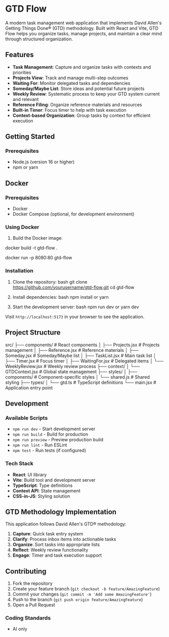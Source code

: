 # GTD Flow

A modern task management web application that implements David Allen's Getting Things Done® (GTD) methodology. Built with React and Vite, GTD Flow helps you organize tasks, manage projects, and maintain a clear mind through structured organization.

## Features

- **Task Management**: Capture and organize tasks with contexts and priorities
- **Projects View**: Track and manage multi-step outcomes
- **Waiting For**: Monitor delegated tasks and dependencies
- **Someday/Maybe List**: Store ideas and potential future projects
- **Weekly Review**: Systematic process to keep your GTD system current and relevant
- **Reference Filing**: Organize reference materials and resources
- **Built-in Timer**: Focus timer to help with task execution
- **Context-based Organization**: Group tasks by context for efficient execution

## Getting Started

### Prerequisites

- Node.js (version 16 or higher)
- npm or yarn
## Docker

### Prerequisites
- Docker
- Docker Compose (optional, for development environment)

### Using Docker

1. Build the Docker image:

docker build -t gtd-flow .

docker run -p 8080:80 gtd-flow


### Installation

1. Clone the repository:
bash
git clone https://github.com/yourusername/gtd-flow.git
cd gtd-flow

2. Install dependencies:
bash
npm install
or
yarn

3. Start the development server:
bash
npm run dev
or
yarn dev

Visit `http://localhost:5173` in your browser to see the application.

## Project Structure

src/
├── components/ # React components
│ ├── Projects.jsx # Projects management
│ ├── Reference.jsx # Reference materials
│ ├── Someday.jsx # Someday/Maybe list
│ ├── TaskList.jsx # Main task list
│ ├── Timer.jsx # Focus timer
│ ├── WaitingFor.jsx # Delegated items
│ └── WeeklyReview.jsx # Weekly review process
├── context/
│ └── GTDContext.jsx # Global state management
├── styles/
│ ├── components/ # Component-specific styles
│ └── shared.js # Shared styling
├── types/
│ └── gtd.ts # TypeScript definitions
└── main.jsx # Application entry point


## Development

### Available Scripts

- `npm run dev` - Start development server
- `npm run build` - Build for production
- `npm run preview` - Preview production build
- `npm run lint` - Run ESLint
- `npm test` - Run tests (if configured)

### Tech Stack

- **React**: UI library
- **Vite**: Build tool and development server
- **TypeScript**: Type definitions
- **Context API**: State management
- **CSS-in-JS**: Styling solution

## GTD Methodology Implementation

This application follows David Allen's GTD® methodology:

1. **Capture**: Quick task entry system
2. **Clarify**: Process inbox items into actionable tasks
3. **Organize**: Sort tasks into appropriate lists
4. **Reflect**: Weekly review functionality
5. **Engage**: Timer and task execution support

## Contributing

1. Fork the repository
2. Create your feature branch (`git checkout -b feature/AmazingFeature`)
3. Commit your changes (`git commit -m 'Add some AmazingFeature'`)
4. Push to the branch (`git push origin feature/AmazingFeature`)
5. Open a Pull Request

### Coding Standards

- AI only
